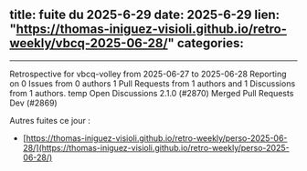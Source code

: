  
title:  fuite du 2025-6-29
date: 2025-6-29
lien: "https://thomas-iniguez-visioli.github.io/retro-weekly/vbcq-2025-06-28/"
categories:
  - 
---

Retrospective for vbcq-volley from 2025-06-27 to 2025-06-28
Reporting on 0 Issues from 0 authors
1 Pull Requests from 1 authors
and 1 Discussions from 1 authors.
temp
Open Discussions
2.1.0 (#2870)
Merged Pull Requests
Dev (#2869)


Autres fuites ce jour :
- [https://thomas-iniguez-visioli.github.io/retro-weekly/perso-2025-06-28/](https://thomas-iniguez-visioli.github.io/retro-weekly/perso-2025-06-28/)
